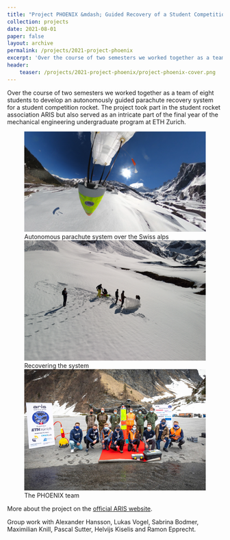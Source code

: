 ```yaml
---
title: "Project PHOENIX &mdash; Guided Recovery of a Student Competition Rocket"
collection: projects
date: 2021-08-01
paper: false
layout: archive
permalink: /projects/2021-project-phoenix
excerpt: 'Over the course of two semesters we worked together as a team of eight students to develop an autonomously guided parachute recovery system for a student competition rocket.'
header:
    teaser: /projects/2021-project-phoenix/project-phoenix-cover.png
---
```


Over the course of two semesters we worked together as a team of eight students to develop an autonomously guided parachute recovery system for a student competition rocket.
The project took part in the student rocket association ARIS but also served as an intricate part of the final year of the mechanical engineering undergraduate program at ETH Zurich.

<figure class="half">
<img src="/images/projects/2021-project-phoenix/project-phoenix-cover.png" />
<figcaption>Autonomous parachute system over the Swiss alps</figcaption>

<img src="/images/projects/2021-project-phoenix/project-phoenix-recovery.png" />
<figcaption>Recovering the system</figcaption>

<img src="/images/projects/2021-project-phoenix/project-phoenix-team.jpeg" />
<figcaption>The PHOENIX team</figcaption>
</figure>



More about the project on the <a href="https://aris-space.ch/phoenix-2021/" target="_blank" rel="noopener noreferrer">official ARIS website</a>.

Group work with Alexander Hansson, Lukas Vogel, Sabrina Bodmer, Maximilian Knill, Pascal Sutter, Helvijs Kiselis and Ramon Epprecht.
